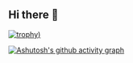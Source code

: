 ## Hi there 👋
[![trophy](https://github-profile-trophy.vercel.app/?username=pachecou))](https://github.com/ryo-ma/github-profile-trophy)


[![Ashutosh's github activity graph](https://github-readme-activity-graph.vercel.app/graph?username=pachecou)](https://github.com/ashutosh00710/github-readme-activity-graph)


<!--
**pachecou/pachecou** is a ✨ _special_ ✨ repository because its `README.md` (this file) appears on your GitHub profile.

Here are some ideas to get you started:

- 🔭 I’m currently working on ...
- 🌱 I’m currently learning ...
- 👯 I’m looking to collaborate on ...
- 🤔 I’m looking for help with ...
- 💬 Ask me about ...
- 📫 How to reach me: ...
- 😄 Pronouns: ...
- ⚡ Fun fact: ...
-->
